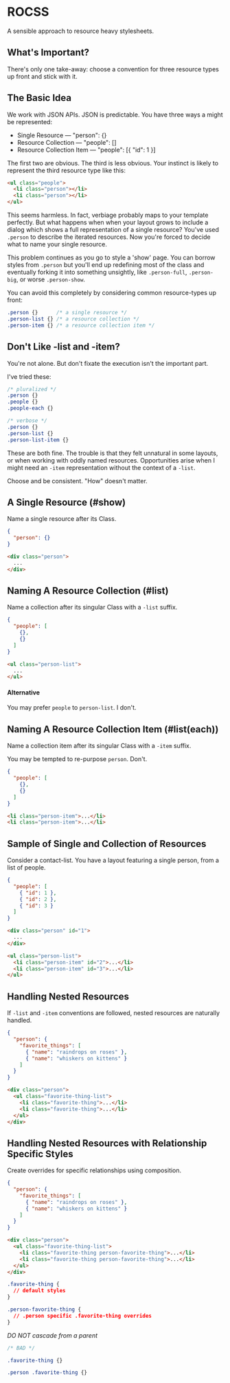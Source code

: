 ROCSS
=====

A sensible approach to resource heavy stylesheets.

## What's Important?

There's only one take-away: choose a convention for three resource types up
front and stick with it.

## The Basic Idea

We work with JSON APIs. JSON is predictable. You have three ways a might be
represented:

* Single Resource          — "person": {}
* Resource Collection      — "people": []
* Resource Collection Item — "people": [{ "id": 1 }]

The first two are obvious. The third is less obvious. Your instinct is likely to
represent the third resource type like this:

```html
<ul class="people">
  <li class="person"></li>
  <li class="person"></li>
</ul>
```

This seems harmless. In fact, verbiage probably maps to your template perfectly.
But what happens when when your layout grows to include a dialog which shows a
full representation of a single resource? You've used `.person` to describe the
iterated resources.  Now you're forced to decide what to name your single resource.

This problem continues as you go to style a 'show' page. You can borrow
styles from `.person` but you'll end up redefining most of the class and eventually
forking it into something unsightly, like `.person-full`, `.person-big`, or
worse `.person-show`.

You can avoid this completely by considering common resource-types up front:

```css
.person {}      /* a single resource */
.person-list {} /* a resource collection */
.person-item {} /* a resource collection item */
```

## Don't Like -list and -item?

You're not alone. But don't fixate the execution isn't the important part.

I've tried these:

```css
/* pluralized */
.person {}
.people {}
.people-each {}
```

```css
/* verbose */
.person {}
.person-list {}
.person-list-item {}
```

These are both fine. The trouble is that they felt unnatural in some layouts, or
when working with oddly named resources. Opportunities arise when I might need
an `-item` representation without the context of a `-list`.

Choose and be consistent. "How" doesn't matter.

## A Single Resource (#show)

Name a single resource after its Class.

```json
{
  "person": {}
}
```

```html
<div class="person">
  ...
</div>
```

## Naming A Resource Collection (#list)

Name a collection after its singular Class with a `-list` suffix.


```json
{
  "people": [
    {},
    {}
  ]
}
```

```html
<ul class="person-list">
  ...
</ul>
```

#### Alternative

You may prefer `people` to `person-list`. I don't.


## Naming A Resource Collection Item (#list(each))


Name a collection item after its singular Class with a `-item` suffix.

You may be tempted to re-purpose `person`. Don't.


```json
{
  "people": [
    {},
    {}
  ]
}
```

```html
<li class="person-item">...</li>
<li class="person-item">...</li>
```


## Sample of Single and Collection of Resources

Consider a contact-list. You have a layout featuring a single person, from a
list of people.

```json
{
  "people": [
    { "id": 1 },
    { "id": 2 },
    { "id": 3 }
  ]
}
```

```html
<div class="person" id="1">
  ...
</div>

<ul class="person-list">
  <li class="person-item" id="2">...</li>
  <li class="person-item" id="3">...</li>
</ul>
```

## Handling Nested Resources

If `-list` and `-item` conventions are followed, nested resources are naturally
handled.


```json
{
  "person": {
    "favorite_things": [
      { "name": "raindrops on roses" },
      { "name": "whiskers on kittens" }
    ]
  }
}
```

```html
<div class="person">
  <ul class="favorite-thing-list">
    <li class="favorite-thing">...</li>
    <li class="favorite-thing">...</li>
  </ul>
</div>
```


## Handling Nested Resources with Relationship Specific Styles

Create overrides for specific relationships using composition.

```json
{
  "person": {
    "favorite_things": [
      { "name": "raindrops on roses" },
      { "name": "whiskers on kittens" }
    ]
  }
}
```

```html
<div class="person">
  <ul class="favorite-thing-list">
    <li class="favorite-thing person-favorite-thing">...</li>
    <li class="favorite-thing person-favorite-thing">...</li>
  </ul>
</div>
```

```css
.favorite-thing {
  // default styles
}

.person-favorite-thing {
  // .person specific .favorite-thing overrides
}
```

*DO NOT cascade from a parent*

```css
/* BAD */

.favorite-thing {}

.person .favorite-thing {}
```
